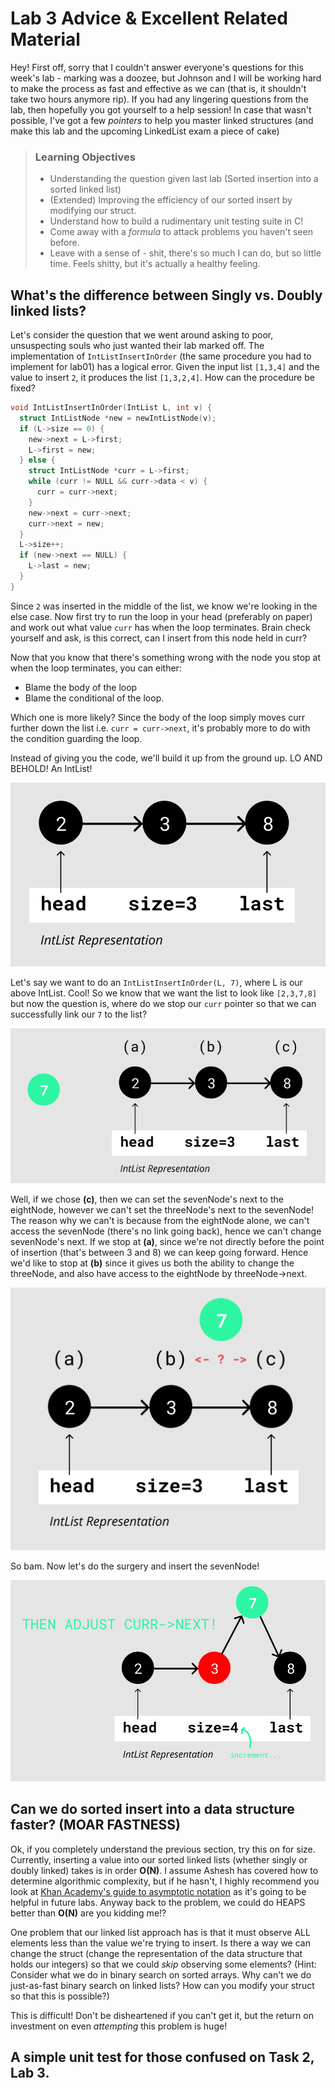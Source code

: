 

# Lab 3 Advice & Excellent Related Material

Hey! First off, sorry that I couldn't answer everyone's questions for this week's lab - marking was a doozee, but
Johnson and I will be working hard to make the process as fast and effective as we can (that is, it shouldn't take
two hours anymore rip). If you had any lingering questions from the lab, then hopefully you got yourself to a help session! In case that wasn't possible, I've got a few _pointers_ to help you master linked structures (and make this lab and the upcoming LinkedList exam a piece of cake)

> ### Learning Objectives
> - Understanding the question given last lab (Sorted insertion into a sorted linked list)
> - (Extended) Improving the efficiency of our sorted insert by modifying our struct.
> - Understand how to build a rudimentary unit testing suite in C!
> - Come away with a _formula_ to attack problems you haven't seen before.
> - Leave with a sense of - shit, there's so much I can do, but so little time. Feels shitty, but it's actually a healthy feeling.

## What's the difference between Singly vs. Doubly linked lists?

Let's consider the question that we went around asking to poor, unsuspecting souls who just wanted their lab marked off. The implementation of ```IntListInsertInOrder``` (the same procedure you had to implement for lab01) has a logical error. Given the input list ```[1,3,4]``` and the value to insert ```2```, it produces the list ```[1,3,2,4]```. How can the procedure be fixed?

```C
void IntListInsertInOrder(IntList L, int v) {
  struct IntListNode *new = newIntListNode(v);
  if (L->size == 0) {
    new->next = L->first;
    L->first = new;
  } else {
    struct IntListNode *curr = L->first;
    while (curr != NULL && curr->data < v) {
      curr = curr->next;
    }    
    new->next = curr->next;
    curr->next = new;
  }
  L->size++;
  if (new->next == NULL) {
    L->last = new;
  }
}
```
Since ```2``` was inserted in the middle of the list, we know we're looking in the else case. Now first try to run the loop in your head (preferably on paper) and work out what value ```curr``` has when the loop terminates. Brain check yourself and ask, is this correct, can I insert from this node held in curr? 

Now that you know that there's something wrong with the node you stop at when the loop terminates, you can either:
- Blame the body of the loop
- Blame the conditional of the loop.

Which one is more likely? Since the body of the loop simply moves curr further down the list i.e. ```curr = curr->next```, it's probably more to do with the condition guarding the loop.

Instead of giving you the code, we'll build it up from the ground up. LO AND BEHOLD! An IntList!

![INITIALLIST](https://github.com/ridgetinez/18s2-2521-labnotes/blob/master/images/03-05.png)

Let's say we want to do an ```IntListInsertInOrder(L, 7)```, where L is our above IntList. Cool!
So we know that we want the list to look like ```[2,3,7,8]``` but now the question is, where
do we stop our ```curr``` pointer so that we can successfully link our ```7``` to the list?

![SECONDLIST](https://github.com/ridgetinez/18s2-2521-labnotes/blob/master/images/03-02.png)

Well, if we chose **(c)**, then we can set the sevenNode's next to the eightNode, however we can't set the threeNode's next to the sevenNode! The reason why we can't is because from the eightNode alone, we can't access
the sevenNode (there's no link going back), hence we can't change sevenNode's next. If we stop at **(a)**, since we're not directly before the point of insertion (that's between 3 and 8) we can keep going forward. Hence we'd like to stop at **(b)** since it gives us both the ability to change the threeNode, and also have access to the eightNode by threeNode->next.

![THIRDLIST](https://github.com/ridgetinez/18s2-2521-labnotes/blob/master/images/03-03.png)

So bam. Now let's do the surgery and insert the sevenNode!

![FOURTHLIST](https://github.com/ridgetinez/18s2-2521-labnotes/blob/master/images/03-04.png)


## Can we do sorted insert into a data structure faster? (MOAR FASTNESS)

Ok, if you completely understand the previous section, try this on for size. Currently,
inserting a value into our sorted linked lists (whether singly or doubly linked) takes is
in order **O(N)**. I assume Ashesh has covered how to determine algorithmic complexity, but if he hasn't, I highly
recommend you look at [Khan Academy's guide to asymptotic notation](https://www.khanacademy.org/computing/computer-science/algorithms/asymptotic-notation/a/asymptotic-notation) as it's going to be helpful
in future labs. Anyway back to the problem, we could do HEAPS better than **O(N)** are you kidding me!?

One problem that our linked list approach has is that it must observe ALL elements less than the value we're trying to insert. Is there a way we can change the struct (change the representation of the data structure
that holds our integers) so that we could _skip_ observing some elements? (Hint: Consider what we do in binary search on sorted arrays. Why can't we do just-as-fast binary search on linked lists? How can you modify your struct so that this is possible?)

This is difficult! Don't be disheartened if you can't get it, but the return on investment on even _attempting_ this problem is huge!

## A simple unit test for those confused on Task 2, Lab 3.

